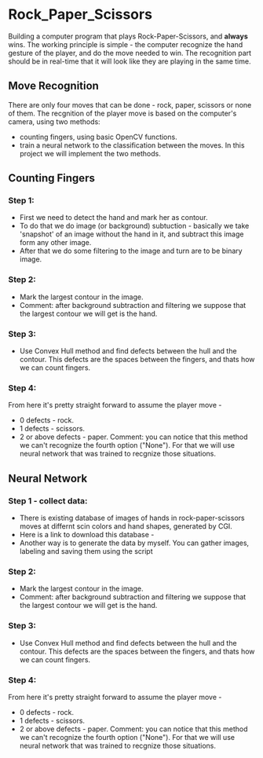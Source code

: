 # Rock_Paper_Scissors
Building a computer program that plays Rock-Paper-Scissors, and **always** wins.
The working principle is simple - the computer recognize the hand gesture of the player, and do the move needed to win.
The recognition part should be in real-time that it will look like they are playing in the same time.
## Move Recognition
There are only four moves that can be done - rock, paper, scissors or none of them.
The recgnition of the player move is based on the computer's camera, using two methods:
* counting fingers, using basic OpenCV functions. 
* train a neural network to the classification between the moves.
In this project we will implement the two methods.
## Counting Fingers
### Step 1:
* First we need to detect the hand and mark her as contour.
* To do that we do image (or background) subtuction - basically we take 'snapshot' of an image without the hand in it, and subtract this image form any other image.
* After that we do some filtering to the image and turn are to be binary image.
### Step 2:
* Mark the largest contour in the image.
* Comment: after background subtraction and filtering we suppose that the largest contour we will get is the hand. 
### Step 3:
* Use Convex Hull method and find defects between the hull and the contour. This defects are the spaces between the fingers, and thats how we can count fingers.
### Step 4:
From here it's pretty straight forward to assume the player move - 
* 0 defects - rock.
* 1 defects - scissors.
* 2 or above defects - paper.
Comment: you can notice that this method we can't recognize the fourth option ("None"). For that we will use neural network that was trained to recgnize those situations. 
## Neural Network
### Step 1 - collect data:
* There is existing database of images of hands in rock-paper-scissors moves at differnt scin colors and hand shapes, generated by CGI.
* Here is a link to download this database - 
* Another way is to generate the data by myself. You can gather images, labeling and saving them using the script   
### Step 2:
* Mark the largest contour in the image.
* Comment: after background subtraction and filtering we suppose that the largest contour we will get is the hand. 
### Step 3:
* Use Convex Hull method and find defects between the hull and the contour. This defects are the spaces between the fingers, and thats how we can count fingers.
### Step 4:
From here it's pretty straight forward to assume the player move - 
* 0 defects - rock.
* 1 defects - scissors.
* 2 or above defects - paper.
Comment: you can notice that this method we can't recognize the fourth option ("None"). For that we will use neural network that was trained to recgnize those situations. 
